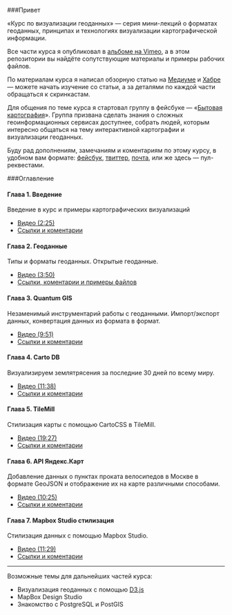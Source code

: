 ###Привет

«Курс по визуализации геоданных» — серия мини-лекций о форматах геоданных, принципах и технологиях визуализации картографической информации.

Все части курса я опубликовал в [альбоме на Vimeo](https://vimeo.com/album/3200558), а в этом репозитории вы найдёте сопутствующие материалы и примеры рабочих файлов.  

По материалам курса я написал обзорную статью на [Медиуме](https://medium.com/@iamkarma/визуализируй-это-dca8fd3da113) и [Хабре](http://habrahabr.ru/post/251755/) — можете начать изучение со статьи, а за деталями по каждой части обращаться к скринкастам.

Для общения по теме курса я стартовал группу в фейсбуке — «[Бытовая картография](https://www.facebook.com/groups/geoviz/)». Группа призвана сделать знания о сложных геоинформационных сервисах доступнее, собрать людей, которым интересно общаться на тему интерактивной картографии и визуализации геоданных.

Буду рад дополнениям, замечаниям и коментариям по этому курсу, в удобном вам формате: [фейсбук](http://facebook.com/karmatsky), [твиттер](http://twitter.com/karmatsky), [почта](mailto:karmatsky@yandex.ru), или же здесь — пул-реквестами.


###Оглавление

#### Глава 1. Введение
Введение в курс и примеры картографических визуализаций
* [Видео (2:25)](https://vimeo.com/minikarma/geotalk-chapter1)
* [Ссылки и коментарии](https://github.com/minikarma/geotalk/tree/master/chapter1)

#### Глава 2. Геоданные
Типы и форматы геоданных. Открытые геоданные.
* [Видео (3:50)](https://vimeo.com/minikarma/geotalk-chapter2)
* [Ссылки, коментарии и примеры файлов](https://github.com/minikarma/geotalk/tree/master/chapter2)

#### Глава 3. Quantum GIS
Незаменимый инструментарий работы с геоданными. Импорт/экспорт данных, конвертация данных из формата в формат.
* [Видео (9:51)](https://vimeo.com/minikarma/geotalk-chapter3)
* [Ссылки и коментарии](https://github.com/minikarma/geotalk/tree/master/chapter3)  

#### Глава 4. Carto DB
Визуализируем землятрясения за последние 30 дней по всему миру.
* [Видео (11:38)](https://vimeo.com/minikarma/geotalk-chapter4)
* [Ссылки и коментарии](https://github.com/minikarma/geotalk/tree/master/chapter4)  

#### Глава 5. TileMill
Стилизация карты с помощью CartoCSS в TileMill.
* [Видео (19:27)](https://vimeo.com/minikarma/geotalk-chapter5)
* [Ссылки и коментарии](https://github.com/minikarma/geotalk/tree/master/chapter5)

#### Глава 6. API Яндекс.Карт
Добавление данных о пунктах проката велосипедов в Москве в формате GeoJSON и отображение их на карте различными способами.
* [Видео (10:25)](https://vimeo.com/minikarma/geotalk-chapter6)
* [Ссылки и коментарии](https://github.com/minikarma/geotalk/tree/master/chapter6)  

#### Глава 7. Mapbox Studio стилизация
Стилизация данных с помощью Mapbox Studio.  
* [Видео (11:29)](https://vimeo.com/minikarma/geotalk-chapter7)
* [Ссылки и коментарии](https://github.com/minikarma/geotalk/tree/master/chapter7)  


***
Возможные темы для дальнейших частей курса:
* Визуализация геоданных с помощью [D3.js](http://D3js.org)
* MapBox Design Studio
* Знакомство с PostgreSQL и PostGIS
